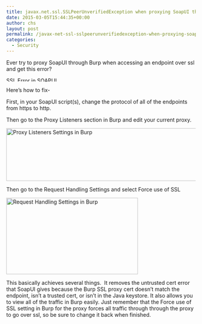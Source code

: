 ```yaml
---
title: javax.net.ssl.SSLPeerUnverifiedException when proxying SoapUI through Burp
date: 2015-03-05T15:44:35+00:00
author: chs
layout: post
permalink: /javax-net-ssl-sslpeerunverifiedexception-when-proxying-soapui-through-burp/
categories:
  - Security
---
```

Ever try to proxy SoapUI through Burp when accessing an endpoint over ssl and get this error?

<img title="SSL Error in SOAPUI.png" src="/wp-content/uploads/2015/03/SSL-Error-in-SOAPUI.png" alt="SSL Error in SOAPUI" width="222" height="11" border="0" />

Here’s how to fix-

First, in your SoapUI script(s), change the protocol of all of the endpoints from https to http.

Then go to the Proxy Listeners section in Burp and edit your current proxy.

<img title="Proxy Listeners Settings in Burp.png" src="/wp-content/uploads/2015/03/Proxy-Listeners-Settings-in-Burp.png" alt="Proxy Listeners Settings in Burp" width="595" height="140" border="0" />

Then go to the Request Handling Settings and select Force use of SSL

<img title="Request Handling Settings in Burp.png" src="/wp-content/uploads/2015/03/Request-Handling-Settings-in-Burp.png" alt="Request Handling Settings in Burp" width="350" height="203" border="0" />

This basically achieves several things.  It removes the untrusted cert error that SoapUI gives because the Burp SSL proxy cert doesn’t match the endpoint, isn&#8217;t a trusted cert, or isn’t in the Java keystore. It also allows you to view all of the traffic in Burp easily. Just remember that the Force use of SSL setting in Burp for the proxy forces all traffic through through the proxy to go over ssl, so be sure to change it back when finished.
